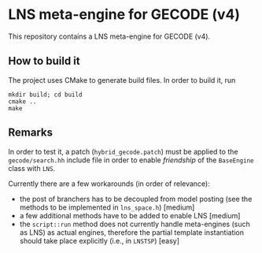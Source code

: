 # LNS meta-engine for GECODE (v4)

This repository contains a LNS meta-engine for GECODE (v4).

## How to build it

The project uses CMake to generate build files. In order to build it, run

    mkdir build; cd build
    cmake ..
    make

## Remarks

In order to test it, a patch (`hybrid_gecode.patch`) must be applied to the `gecode/search.hh` include file in order to enable *friendship* of the `BaseEngine` class with `LNS`.

Currently there are a few workarounds (in order of relevance):

* the post of branchers has to be decoupled from model posting (see the methods to be implemented in `lns_space.h`) [medium]
* a few additional methods have to be added to enable LNS [medium]
* the `script::run` method does not currently handle meta-engines (such as LNS) as actual engines, therefore the partial template instantiation should take place explicitly (i.e., in `LNSTSP`) [easy]
